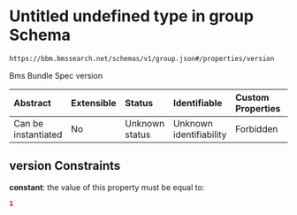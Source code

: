 # Untitled undefined type in group Schema

```txt
https://bbm.bmssearch.net/schemas/v1/group.json#/properties/version
```

Bms Bundle Spec version

| Abstract            | Extensible | Status         | Identifiable            | Custom Properties | Additional Properties | Access Restrictions | Defined In                                                                      |
| :------------------ | :--------- | :------------- | :---------------------- | :---------------- | :-------------------- | :------------------ | :------------------------------------------------------------------------------ |
| Can be instantiated | No         | Unknown status | Unknown identifiability | Forbidden         | Allowed               | none                | [group.schema.json*](../../schemas/v1/group.schema.json "open original schema") |

## version Constraints

**constant**: the value of this property must be equal to:

```json
1
```
